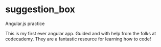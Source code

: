# suggestion_box
Angular.js practice

This is my first ever angular app.  Guided and with help from the folks at codecademy.  They are a fantastic resource for learning how to code!

